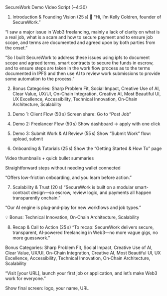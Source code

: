 SecureWork Demo Video Script (~4:30)
1. Introduction & Founding Vision (25 s)
👋 “Hi, I’m Kelly Coldren, founder of SecureWork.”

“I saw a major issue in Web3 freelancing, mainly a lack of clarity on what is a real job, what is a scam and how to secure payment and to ensure job scope, and terms are documented and agreed upon by both parties from the onset.”

“So I built SecureWork to address these issues using ipfs to document scope and agreed terms, smart contracts to secure the funds in escrow, and to ensure steps are taken in the work flow process as to the terms documented in IPFS and then use AI to review work submissions to provide some automation to the process.”

2. Bonus Categories: Sharp Problem Fit, Social Impact, Creative Use of AI, Clear Value, UX/UI, On-Chain Integration, Creative AI, Most Beautiful UI, UX Excellence, Accessibility, Technical Innovation, On‑Chain Architecture, Scalability
3. Demo 1: Client Flow (50 s)
Screen share: Go to “Post Job”


4. Demo 2: Freelancer Flow (50 s)
Show dashboard → apply with one click



5. Demo 3: Submit Work & AI Review (55 s)
Show “Submit Work” flow: upload, submit

6. Onboarding & Tutorials (25 s)
Show the “Getting Started & How To” page

Video thumbnails + quick bullet summaries

Straightforward steps without needing wallet connected

“Offers low-friction onboarding, and you learn before action.”


7. Scalability & Trust (20 s)
“SecureWork is built on a modular smart-contract design—so escrow, review logic, and payments all happen transparently onchain.”

“Our AI engine is plug‑and‑play for new workflows and job types.”

💡 Bonus: Technical Innovation, On‑Chain Architecture, Scalability

8. Recap & Call to Action (25 s)
“To recap: SecureWork delivers secure, transparent, AI‑powered freelancing in Web3—no more vague gigs, no more guesswork.”

Bonus Categories: Sharp Problem Fit, Social Impact, Creative Use of AI, Clear Value, UX/UI, On-Chain Integration, Creative AI, Most Beautiful UI, UX Excellence, Accessibility, Technical Innovation, On‑Chain Architecture, Scalability



“Visit [your URL], launch your first job or application, and let’s make Web3 work for everyone.”

Show final screen: logo, your name, URL
